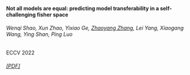 #### Not all models are equal: predicting model transferability in a self-challenging fisher space
###### Wenqi Shao, Xun Zhao, Yixiao Ge, <u>Zhaoyang Zhang</u>, Lei Yang, Xiaogang Wang, Ying Shan, Ping Luo
ECCV 2022
###### [[PDF]](https://arxiv.org/pdf/2207.03036)


